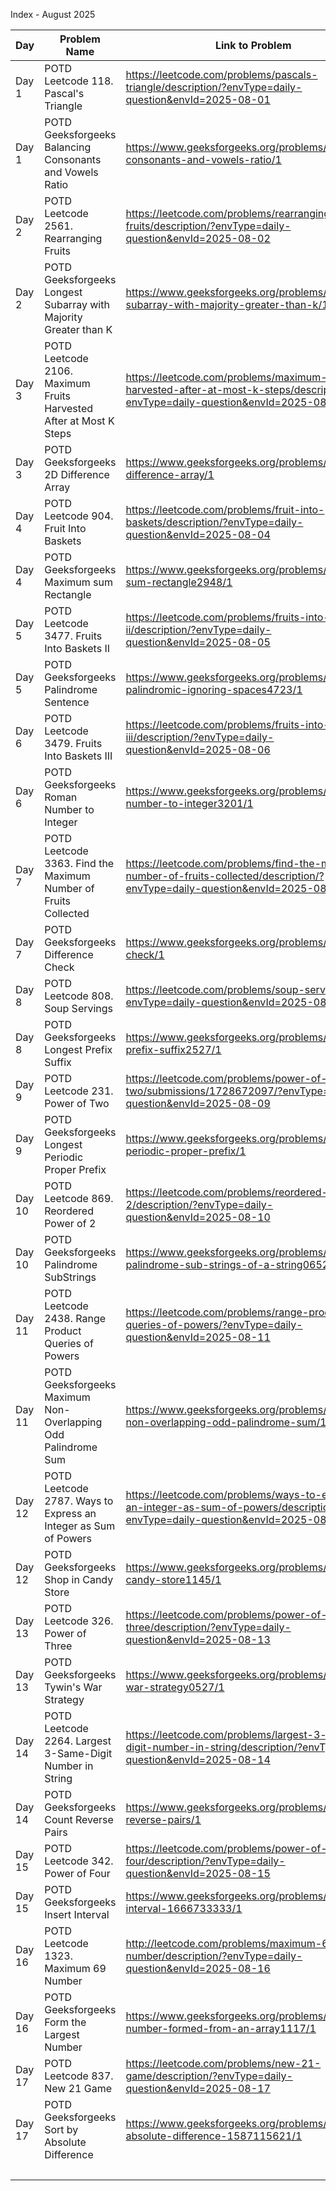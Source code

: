 Index - August 2025

| Day    | Problem Name                                                               | Link to Problem                                                                                                                           | Notes |
| ------ | -------------------------------------------------------------------------- | ----------------------------------------------------------------------------------------------------------------------------------------- | ----- |
| Day 1  | POTD Leetcode 118. Pascal's Triangle                                       | https://leetcode.com/problems/pascals-triangle/description/?envType=daily-question&envId=2025-08-01                                       | -     |
| Day 1  | POTD Geeksforgeeks Balancing Consonants and Vowels Ratio                   | https://www.geeksforgeeks.org/problems/balancing-consonants-and-vowels-ratio/1                                                            | -     |
| Day 2  | POTD Leetcode 2561. Rearranging Fruits                                     | https://leetcode.com/problems/rearranging-fruits/description/?envType=daily-question&envId=2025-08-02                                     | -     |
| Day 2  | POTD Geeksforgeeks Longest Subarray with Majority Greater than K           | https://www.geeksforgeeks.org/problems/longest-subarray-with-majority-greater-than-k/1                                                    | -     |
| Day 3  | POTD Leetcode 2106. Maximum Fruits Harvested After at Most K Steps         | https://leetcode.com/problems/maximum-fruits-harvested-after-at-most-k-steps/description/?envType=daily-question&envId=2025-08-03         | -     |
| Day 3  | POTD Geeksforgeeks 2D Difference Array                                     | https://www.geeksforgeeks.org/problems/2-d-difference-array/1                                                                             | -     |
| Day 4  | POTD Leetcode 904. Fruit Into Baskets                                      | https://leetcode.com/problems/fruit-into-baskets/description/?envType=daily-question&envId=2025-08-04                                     | -     |
| Day 4  | POTD Geeksforgeeks Maximum sum Rectangle                                   | https://www.geeksforgeeks.org/problems/maximum-sum-rectangle2948/1                                                                        | -     |
| Day 5  | POTD Leetcode 3477. Fruits Into Baskets II                                 | https://leetcode.com/problems/fruits-into-baskets-ii/description/?envType=daily-question&envId=2025-08-05                                 | -     |
| Day 5  | POTD Geeksforgeeks Palindrome Sentence                                     | https://www.geeksforgeeks.org/problems/string-palindromic-ignoring-spaces4723/1                                                           | -     |
| Day 6  | POTD Leetcode 3479. Fruits Into Baskets III                                | https://leetcode.com/problems/fruits-into-baskets-iii/description/?envType=daily-question&envId=2025-08-06                                | -     |
| Day 6  | POTD Geeksforgeeks Roman Number to Integer                                 | https://www.geeksforgeeks.org/problems/roman-number-to-integer3201/1                                                                      | -     |
| Day 7  | POTD Leetcode 3363. Find the Maximum Number of Fruits Collected            | https://leetcode.com/problems/find-the-maximum-number-of-fruits-collected/description/?envType=daily-question&envId=2025-08-07            | -     |
| Day 7  | POTD Geeksforgeeks Difference Check                                        | https://www.geeksforgeeks.org/problems/difference-check/1                                                                                 | -     |
| Day 8  | POTD Leetcode 808. Soup Servings                                           | https://leetcode.com/problems/soup-servings/?envType=daily-question&envId=2025-08-08                                                      | -     |
| Day 8  | POTD Geeksforgeeks Longest Prefix Suffix                                   | https://www.geeksforgeeks.org/problems/longest-prefix-suffix2527/1                                                                        | -     |
| Day 9  | POTD Leetcode 231. Power of Two                                            | https://leetcode.com/problems/power-of-two/submissions/1728672097/?envType=daily-question&envId=2025-08-09                                | -     |
| Day 9  | POTD Geeksforgeeks Longest Periodic Proper Prefix                          | https://www.geeksforgeeks.org/problems/longest-periodic-proper-prefix/1                                                                   | -     |
| Day 10 | POTD Leetcode 869. Reordered Power of 2                                    | https://leetcode.com/problems/reordered-power-of-2/description/?envType=daily-question&envId=2025-08-10                                   | -     |
| Day 10 | POTD Geeksforgeeks Palindrome SubStrings                                   | https://www.geeksforgeeks.org/problems/count-palindrome-sub-strings-of-a-string0652/1                                                     | -     |
| Day 11 | POTD Leetcode 2438. Range Product Queries of Powers                        | https://leetcode.com/problems/range-product-queries-of-powers/?envType=daily-question&envId=2025-08-11                                    | -     |
| Day 11 | POTD Geeksforgeeks Maximum Non-Overlapping Odd Palindrome Sum              | https://www.geeksforgeeks.org/problems/maximum-non-overlapping-odd-palindrome-sum/1                                                       | -     |
| Day 12 | POTD Leetcode 2787. Ways to Express an Integer as Sum of Powers            | https://leetcode.com/problems/ways-to-express-an-integer-as-sum-of-powers/description/?envType=daily-question&envId=2025-08-12            | -     |
| Day 12 | POTD Geeksforgeeks Shop in Candy Store                                     | https://www.geeksforgeeks.org/problems/shop-in-candy-store1145/1                                                                          | -     |
| Day 13 | POTD Leetcode 326. Power of Three                                          | https://leetcode.com/problems/power-of-three/description/?envType=daily-question&envId=2025-08-13                                         | -     |
| Day 13 | POTD Geeksforgeeks Tywin's War Strategy                                    | https://www.geeksforgeeks.org/problems/tywins-war-strategy0527/1                                                                          | -     |
| Day 14 | POTD Leetcode 2264. Largest 3-Same-Digit Number in String                  | https://leetcode.com/problems/largest-3-same-digit-number-in-string/description/?envType=daily-question&envId=2025-08-14                  | -     |
| Day 14 | POTD Geeksforgeeks Count Reverse Pairs                                     | https://www.geeksforgeeks.org/problems/count-reverse-pairs/1                                                                              | -     |
| Day 15 | POTD Leetcode 342. Power of Four                                           | https://leetcode.com/problems/power-of-four/description/?envType=daily-question&envId=2025-08-15                                          | -     |
| Day 15 | POTD Geeksforgeeks Insert Interval                                         | https://www.geeksforgeeks.org/problems/insert-interval-1666733333/1                                                                       | -     |
| Day 16 | POTD Leetcode 1323. Maximum 69 Number                                      | http://leetcode.com/problems/maximum-69-number/description/?envType=daily-question&envId=2025-08-16                                       | -     |
| Day 16 | POTD Geeksforgeeks Form the Largest Number                                 | https://www.geeksforgeeks.org/problems/largest-number-formed-from-an-array1117/1                                                          | -     |
| Day 17 | POTD Leetcode 837. New 21 Game                                             | https://leetcode.com/problems/new-21-game/description/?envType=daily-question&envId=2025-08-17                                            | -     |
| Day 17 | POTD Geeksforgeeks Sort by Absolute Difference                             | https://www.geeksforgeeks.org/problems/sort-by-absolute-difference-1587115621/1                                                           | -     |
|        |                                                                            |                                                                                                                                           | -     |
